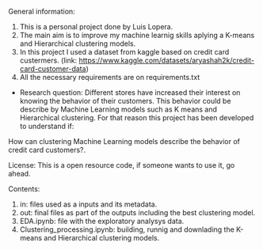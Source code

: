 General information:
1. This is a personal project done by Luis Lopera.
2. The main aim is to improve my machine learnig skills aplying a K-means and Hierarchical clustering models.
3. In this project I used a dataset from kaggle based on credit card custermers.
(link: https://www.kaggle.com/datasets/aryashah2k/credit-card-customer-data)
4. All the necessary requirements are on requirements.txt

- Research question:
Different stores have increased their interest on knowing the behavior of their customers.
This behavior could be describe by Machine Learning models such as K means and Hierarchical clustering.
For that reason this project has been developed to understand if:

How can clustering Machine Learning models describe the behavior of credit card customers?.

License:
This is a open resource code, if someone wants to use it, go ahead.

Contents:
1. in: files used as a inputs and its metadata.
2. out: final files as part of the outputs including the best clustering model.
3. EDA.ipynb: file with the exploratory analysys data.
4. Clustering_processing.ipynb: building, runnig and downlading the K-means and Hierarchical clustering models.
